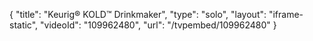 {
    "title": "Keurig&reg; KOLD&trade; Drinkmaker",
    "type": "solo",
    "layout": "iframe-static",
    "videoId": "109962480",
    "url": "\/tvpembed\/109962480"
}